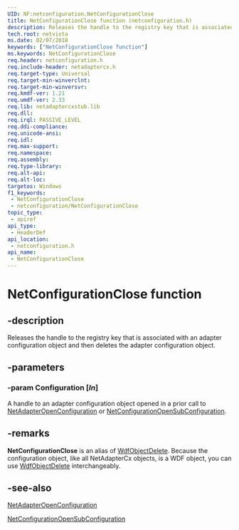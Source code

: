 ```yaml
---
UID: NF:netconfiguration.NetConfigurationClose
title: NetConfigurationClose function (netconfiguration.h)
description: Releases the handle to the registry key that is associated with an adapter configuration object and then deletes the adapter configuration object.
tech.root: netvista
ms.date: 02/07/2018
keywords: ["NetConfigurationClose function"]
ms.keywords: NetConfigurationClose
req.header: netconfiguration.h
req.include-header: netadaptercx.h
req.target-type: Universal
req.target-min-winverclnt: 
req.target-min-winversvr: 
req.kmdf-ver: 1.21
req.umdf-ver: 2.33 
req.lib: netadaptercxstub.lib
req.dll: 
req.irql: PASSIVE_LEVEL
req.ddi-compliance: 
req.unicode-ansi: 
req.idl: 
req.max-support: 
req.namespace: 
req.assembly: 
req.type-library: 
req.alt-api: 
req.alt-loc: 
targetos: Windows
f1_keywords:
 - NetConfigurationClose
 - netconfiguration/NetConfigurationClose
topic_type:
 - apiref
api_type:
 - HeaderDef
api_location:
 - netconfiguration.h
api_name:
 - NetConfigurationClose
---
```


# NetConfigurationClose function


## -description

Releases the handle to the registry key that is associated with an adapter configuration object and then deletes the adapter configuration object.

## -parameters

### -param Configuration [_In_]

A handle to an adapter configuration object opened in a prior call to [NetAdapterOpenConfiguration](../netadapter/nf-netadapter-netadapteropenconfiguration.md) or [NetConfigurationOpenSubConfiguration](nf-netconfiguration-netconfigurationopensubconfiguration.md).

## -remarks

**NetConfigurationClose** is an alias of [WdfObjectDelete](../wdfobject/nf-wdfobject-wdfobjectdelete.md). Because the configuration object, like all NetAdapterCx objects, is a WDF object, you can use [WdfObjectDelete](../wdfobject/nf-wdfobject-wdfobjectdelete.md) interchangeably.

## -see-also

[NetAdapterOpenConfiguration](../netadapter/nf-netadapter-netadapteropenconfiguration.md)

[NetConfigurationOpenSubConfiguration](nf-netconfiguration-netconfigurationopensubconfiguration.md)

